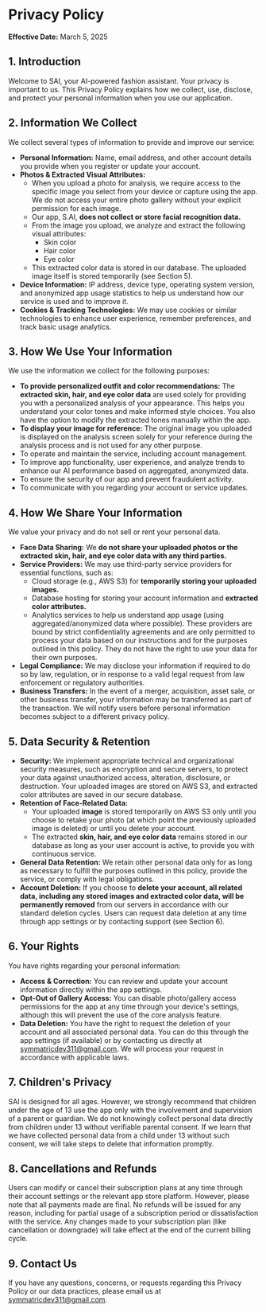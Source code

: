 # Privacy Policy

**Effective Date:** March 5, 2025

## 1. Introduction
Welcome to SAI, your AI-powered fashion assistant. Your privacy is important to us. This Privacy Policy explains how we collect, use, disclose, and protect your personal information when you use our application.

## 2. Information We Collect

We collect several types of information to provide and improve our service:

*   **Personal Information:** Name, email address, and other account details you provide when you register or update your account.
*   **Photos & Extracted Visual Attributes:**
    *   When you upload a photo for analysis, we require access to the specific image you select from your device or capture using the app. We do not access your entire photo gallery without your explicit permission for each image.
    *   Our app, S.AI, **does not collect or store facial recognition data.**
    *   From the image you upload, we analyze and extract the following visual attributes:
        *   Skin color
        *   Hair color
        *   Eye color
    *   This extracted color data is stored in our database. The uploaded image itself is stored temporarily (see Section 5).
*   **Device Information:** IP address, device type, operating system version, and anonymized app usage statistics to help us understand how our service is used and to improve it.
*   **Cookies & Tracking Technologies:** We may use cookies or similar technologies to enhance user experience, remember preferences, and track basic usage analytics.

## 3. How We Use Your Information

We use the information we collect for the following purposes:

*   **To provide personalized outfit and color recommendations:** The **extracted skin, hair, and eye color data** are used solely for providing you with a personalized analysis of your appearance. This helps you understand your color tones and make informed style choices. You also have the option to modify the extracted tones manually within the app.
*   **To display your image for reference:** The original image you uploaded is displayed on the analysis screen solely for your reference during the analysis process and is not used for any other purpose.
*   To operate and maintain the service, including account management.
*   To improve app functionality, user experience, and analyze trends to enhance our AI performance based on aggregated, anonymized data.
*   To ensure the security of our app and prevent fraudulent activity.
*   To communicate with you regarding your account or service updates.

## 4. How We Share Your Information

We value your privacy and do not sell or rent your personal data.

*   **Face Data Sharing:** We **do not share your uploaded photos or the extracted skin, hair, and eye color data with any third parties.**
*   **Service Providers:** We may use third-party service providers for essential functions, such as:
    *   Cloud storage (e.g., AWS S3) for **temporarily storing your uploaded images.**
    *   Database hosting for storing your account information and **extracted color attributes.**
    *   Analytics services to help us understand app usage (using aggregated/anonymized data where possible).
    These providers are bound by strict confidentiality agreements and are only permitted to process your data based on our instructions and for the purposes outlined in this policy. They do not have the right to use your data for their own purposes.
*   **Legal Compliance:** We may disclose your information if required to do so by law, regulation, or in response to a valid legal request from law enforcement or regulatory authorities.
*   **Business Transfers:** In the event of a merger, acquisition, asset sale, or other business transfer, your information may be transferred as part of the transaction. We will notify users before personal information becomes subject to a different privacy policy.

## 5. Data Security & Retention

*   **Security:** We implement appropriate technical and organizational security measures, such as encryption and secure servers, to protect your data against unauthorized access, alteration, disclosure, or destruction. Your uploaded images are stored on AWS S3, and extracted color attributes are saved in our secure database.
*   **Retention of Face-Related Data:**
    *   Your uploaded **image** is stored temporarily on AWS S3 only until you choose to retake your photo (at which point the previously uploaded image is deleted) or until you delete your account.
    *   The extracted **skin, hair, and eye color data** remains stored in our database as long as your user account is active, to provide you with continuous service.
*   **General Data Retention:** We retain other personal data only for as long as necessary to fulfill the purposes outlined in this policy, provide the service, or comply with legal obligations.
*   **Account Deletion:** If you choose to **delete your account, all related data, including any stored images and extracted color data, will be permanently removed** from our servers in accordance with our standard deletion cycles. Users can request data deletion at any time through app settings or by contacting support (see Section 6).

## 6. Your Rights

You have rights regarding your personal information:

*   **Access & Correction:** You can review and update your account information directly within the app settings.
*   **Opt-Out of Gallery Access:** You can disable photo/gallery access permissions for the app at any time through your device's settings, although this will prevent the use of the core analysis feature.
*   **Data Deletion:** You have the right to request the deletion of your account and all associated personal data. You can do this through the app settings (if available) or by contacting us directly at [symmatricdev311@gmail.com](mailto:symmatricdev311@gmail.com). We will process your request in accordance with applicable laws.

## 7. Children's Privacy

SAI is designed for all ages. However, we strongly recommend that children under the age of 13 use the app only with the involvement and supervision of a parent or guardian. We do not knowingly collect personal data directly from children under 13 without verifiable parental consent. If we learn that we have collected personal data from a child under 13 without such consent, we will take steps to delete that information promptly.

## 8. Cancellations and Refunds

Users can modify or cancel their subscription plans at any time through their account settings or the relevant app store platform. However, please note that all payments made are final. No refunds will be issued for any reason, including for partial usage of a subscription period or dissatisfaction with the service. Any changes made to your subscription plan (like cancellation or downgrade) will take effect at the end of the current billing cycle.

## 9. Contact Us

If you have any questions, concerns, or requests regarding this Privacy Policy or our data practices, please email us at [symmatricdev311@gmail.com](mailto:symmatricdev311@gmail.com).
